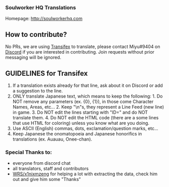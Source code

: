 ### Soulworker HQ Translations
Homepage: http://soulworkerhq.com

## How to contribute?
No PRs, we are using [Transifex](https://www.transifex.com/hiromi-corp/swhq) to translate, please contact Miyu#9404 on [Discord](https://discordapp.com) if you are interested in contributing. Join requests without prior messaging will be ignored.

## GUIDELINES for Transifex
  1. If a translation exists already for that line, ask about it on Discord or add a suggestion to the line.
  2. ONLY translate Japanese text, which means to keep the following:
    1. Do NOT remove any parameters (ex. {0}, {1}), in those come Character Names, Areas, etc...
    2. Keep "\n"s, they represent a Line Feed (new line) in game.
    3. Do NOT edit the lines starting with "ID=" and do NOT translate them.
    4. Do NOT edit the HTML code (there are a some lines that use HTML for coloring) unless you know what are you doing.
  3. Use ASCII (English) commas, dots, exclamation/question marks, etc...
  4. Keep Japanese the onomatopoeia and Japanese honorifics in translations (ex. Auauau, Onee-chan).

### Special Thanks to:
  - everyone from discord chat
  - all translators, staff and contributors
  - [WRS/x1nixmzeng](http://forum.xentax.com/memberlist.php?mode=viewprofile&u=16084) for helping a lot with extracting the data, check him out and give him some "Thanks"
